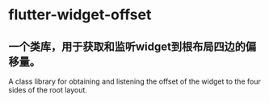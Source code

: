 # flutter-widget-offset
一个类库，用于获取和监听widget到根布局四边的偏移量。
----
A class library for obtaining and listening the offset of the widget to the four sides of the root layout.